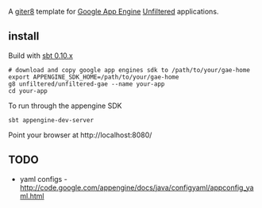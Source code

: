 A [giter8][g8] template for [Google App Engine][gae] [Unfiltered][unfiltered] applications.


## install

Build with [sbt 0.10.x][sbt]

    # download and copy google app engines sdk to /path/to/your/gae-home
    export APPENGINE_SDK_HOME=/path/to/your/gae-home
    g8 unfiltered/unfiltered-gae --name your-app
    cd your-app

To run through the appengine SDK

    sbt appengine-dev-server

Point your browser at http://localhost:8080/

## TODO

* yaml configs - http://code.google.com/appengine/docs/java/configyaml/appconfig_yaml.html

[sbt]: https://github.com/harrah/xsbt/wiki
[eed3si9n]: https://github.com/eed3si9n/
[gaesbt]: https://github.com/sbt/sbt-appengine
[g8]: http://github.com/n8han/giter8#readme
[unfiltered]: http://github.com/unfiltered/unfiltered#readme
[gae]: http://code.google.com/appengine/
[webplugin]: https://github.com/siasia/xsbt-web-plugin#readme
